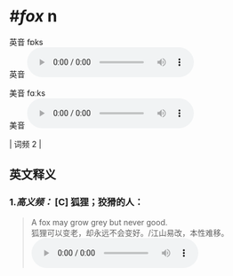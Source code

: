 # ***\#fox*** n
英音 fɒks  
英音
<audio src="./media/fox-B.aac" controls="controls"></audio>

美音 fɑːks  
美音
<audio src="./media/fox.aac" controls="controls"></audio>



| 词频 2 |  

英文释义
---
### 1.*高义频：* **[C] 狐狸；狡猾的人：**  

 > A fox may grow grey but never good.  
 > 狐狸可以变老，却永远不会变好。/江山易改，本性难移。    
<audio src="./media/fox-1.aac" controls="controls"></audio>


